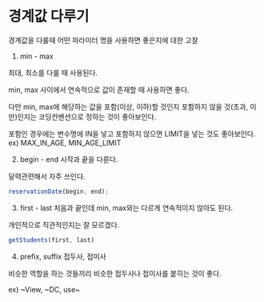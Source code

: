 # 경계값 다루기
경계값을 다룰때 어떤 파라미터 명을 사용하면 좋은지에 대한 고찰

1. min - max

최대, 최소를 다룰 때 사용된다. 

min, max 사이에서 연속적으로 값이 존재할 때 사용하면 좋다.

다만 min, max에 해당하는 값을 포함(이상, 이하)할 것인지 포함하지 않을 것(초과, 미만)인지는 코딩컨벤션으로 정하는 것이 좋아보인다. 

포함인 경우에는 변수명에 IN을 넣고 포함하지 않으면 LIMIT을 넣는 것도 좋아보인다.
ex) MAX_IN_AGE, MIN_AGE_LIMIT

2. begin - end
시작과 끝을 다룬다.

달력관련해서 자주 쓰인다.

``` javascript
reservationDate(begin, end);
```

3. first - last
처음과 끝인데 min, max와는 다르게 연속적이지 않아도 된다.

개인적으로 직관적인지는 잘 모르겠다. 
``` javascript
getStudents(first, last)
```

4. prefix, suffix
접두사, 접미사

비슷한 역할을 하는 것들끼리 비슷한 접두사나 접미사를 붙히는 것이 좋다.

ex) ~View, ~DC, use~